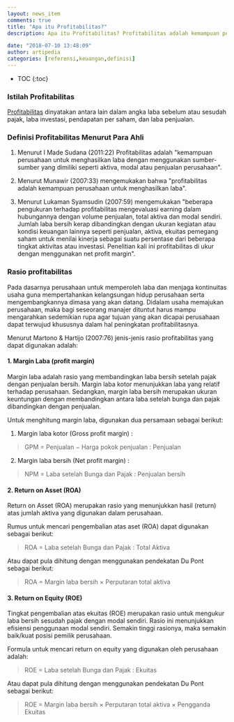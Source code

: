 ```yaml
---
layout: news_item
comments: true
title: "Apa itu Profitabilitas?"
description: Apa itu Profitabilitas? Profitabilitas adalah kemampuan perusahaan untuk menghasilkan laba dengan menggunakan sumber-sumber yang dimiliki seperti aktiva, modal atau penjualan perusahaan.

date: "2018-07-10 13:48:09"
author: artipedia
categories: [referensi,keuangan,definisi]
---
```

* TOC
{:toc}
### Istilah Profitabilitas
[Profitabilitas](https://id.wikipedia.org/wiki/Profitabilitas "Profitabilitas") dinyatakan antara lain dalam angka laba sebelum atau sesudah pajak, laba investasi, pendapatan per saham, dan laba penjualan. 

### Definisi Profitabilitas Menurut Para Ahli
1. Menurut I Made Sudana (2011:22) Profitabilitas adalah "kemampuan perusahaan untuk menghasilkan laba dengan menggunakan sumber-sumber yang dimiliki seperti aktiva, modal atau penjualan perusahaan". 

2. Menurut Munawir (2007:33) mengemukakan bahwa "profitabilitas adalah kemampuan perusahaan untuk menghasilkan laba".
3. Menurut Lukaman Syamsudin (2007:59) mengemukakan "beberapa pengukuran terhadap profitabilitas mengevaluasi earning dalam hubungannya dengan volume penjualan, total aktiva dan modal sendiri. Jumlah laba bersih kerap dibandingkan dengan ukuran kegiatan atau kondisi keuangan lainnya seperti penjualan, aktiva, ekuitas pemegang saham untuk menilai kinerja sebagai suatu persentase dari beberapa tingkat aktivitas atau investasi. Penelitian kali ini profitabilitas di ukur dengan menggunakan net profit margin".

### Rasio profitabilitas
Pada dasarnya perusahaan untuk memperoleh laba dan menjaga kontinuitas usaha guna mempertahankan kelangsungan hidup perusahaan serta mengembangkannya dimasa yang akan datang. Didalam usaha memajukan perusahaan, maka bagi seseorang manajer dituntut harus mampu mengarahkan sedemikian rupa agar tujuan yang akan dicapai perusahaan dapat terwujud khususnya dalam hal peningkatan profitabilitasnya.

Menurut Martono & Hartijo (2007:76) jenis-jenis rasio profitabilitas yang dapat digunakan adalah:

#### 1.	Margin Laba (profit margin)
Margin laba adalah rasio yang membandingkan laba bersih setelah pajak dengan penjualan bersih. Margin laba kotor menunjukkan laba yang relatif terhadap perusahaan. Sedangkan, margin laba bersih merupakan ukuran keuntungan dengan membandingkan antara laba setelah bunga dan pajak dibandingkan dengan penjualan.

Untuk menghitung margin laba, digunakan dua persamaan sebagai berikut:

1) Margin laba kotor (Gross profit margin) :
> GPM = Penjualan − Harga pokok penjualan : Penjualan

2) Margin laba bersih (Net profit margin) :
> NPM = Laba setelah Bunga dan Pajak : Penjualan bersih

#### 2.	Return on Asset (ROA)
Return on Asset (ROA) merupakan rasio yang menunjukkan hasil (return) atas jumlah aktiva yang digunakan dalam perusahaan.

Rumus untuk mencari pengembalian atas aset (ROA) dapat digunakan sebagai berikut:
> ROA = Laba setelah Bunga dan Pajak : Total Aktiva

Atau dapat pula dihitung dengan menggunakan pendekatan Du Pont sebagai berikut:

> ROA = Margin laba bersih × Perputaran total aktiva

#### 3. Return on Equity (ROE) 
Tingkat pengembalian atas ekuitas (ROE) merupakan rasio untuk mengukur laba bersih sesudah pajak dengan modal sendiri. Rasio ini menunjukkan efisiensi penggunaan modal sendiri. Semakin tinggi rasionya, maka semakin baik/kuat posisi pemilik perusahaan.

Formula untuk mencari return on equity yang digunakan oleh perusahaan adalah:
> ROE = Laba setelah Bunga dan Pajak : Ekuitas

Atau dapat pula dihitung dengan menggunakan pendekatan Du Pont sebagai berikut:

> ROE = Margin laba bersih × Perputaran total aktiva × Pengganda Ekuitas

